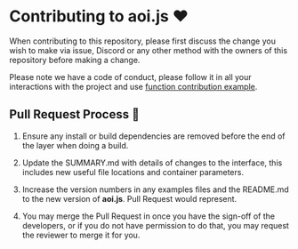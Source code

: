 # Contributing to aoi.js ❤

When contributing to this repository, please first discuss the change you wish to make via issue, Discord or any other method with the owners of this repository before making a change. 

Please note we have a code of conduct, please follow it in all your interactions with the project and use [function contribution example](https://github.com/aoijs/documentation/blob/v5.1.2/.github/contributing-example.md).

## Pull Request Process 🧩

1. Ensure any install or build dependencies are removed before the end of the layer when doing a build.

2. Update the SUMMARY.md with details of changes to the interface, this includes new useful file locations and container parameters.

3. Increase the version numbers in any examples files and the README.md to the new version of **aoi.js**. Pull Request would represent.

4. You may merge the Pull Request in once you have the sign-off of the developers, or if you do not have permission to do that, you may request the reviewer to merge it for you.

